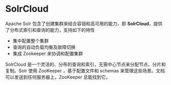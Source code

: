 # SolrCloud

Apache Solr 包含了创建集群来结合容错和高可用的能力，即 **SolrCloud**，提供了分布式索引和查询的能力，支持如下的特性

* 集中配置整个集群
* 查询的自动负载均衡及故障切换
* 集成 Zookeeper 来协调和配置集群

SolrCloud 是一个灵活的、分布的查询和索引，无需中心节点来分配节点、分片和复制。Solr 使用 ZooKeeper ，基于配置文件和 schemas 来管理这些场景。文档可以发送到任何服务器上，ZooKeeper 总能找到它。
